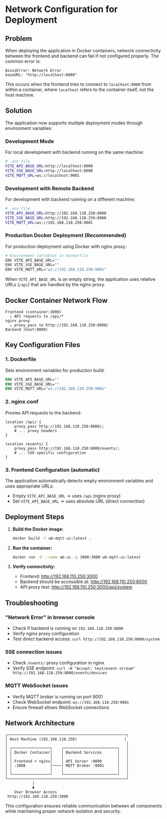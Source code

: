 # Network Configuration for Deployment

## Problem

When deploying the application in Docker containers, network connectivity between the frontend and backend can fail if not configured properly. The common error is:

```
AxiosError: Network Error
baseURL: "http://localhost:8000"
```

This occurs when the frontend tries to connect to `localhost:8000` from within a container, where `localhost` refers to the container itself, not the host machine.

## Solution

The application now supports multiple deployment modes through environment variables:

### Development Mode

For local development with backend running on the same machine:

```bash
# .env file
VITE_API_BASE_URL=http://localhost:8000
VITE_SSE_BASE_URL=http://localhost:8000
VITE_MQTT_URL=ws://localhost:9001
```

### Development with Remote Backend

For development with backend running on a different machine:

```bash
# .env file
VITE_API_BASE_URL=http://192.168.110.250:8000
VITE_SSE_BASE_URL=http://192.168.110.250:8000
VITE_MQTT_URL=ws://192.168.110.250:9001
```

### Production Docker Deployment (Recommended)

For production deployment using Docker with nginx proxy:

```bash
# Environment variables in Dockerfile
ENV VITE_API_BASE_URL=""
ENV VITE_SSE_BASE_URL=""
ENV VITE_MQTT_URL="ws://192.168.110.250:9001"
```

When `VITE_API_BASE_URL` is an empty string, the application uses relative URLs (`/api`) that are handled by the nginx proxy.

## Docker Container Network Flow

```
Frontend (container:3000) 
  ↓ API requests to /api/* 
nginx proxy 
  ↓ proxy_pass to http://192.168.110.250:8000/
Backend (host:8000)
```

## Key Configuration Files

### 1. Dockerfile
Sets environment variables for production build:
```dockerfile
ENV VITE_API_BASE_URL=""
ENV VITE_SSE_BASE_URL=""
ENV VITE_MQTT_URL="ws://192.168.110.250:9001"
```

### 2. nginx.conf
Proxies API requests to the backend:
```nginx
location /api/ {
    proxy_pass http://192.168.110.250:8000/;
    # ... proxy headers
}

location /events/ {
    proxy_pass http://192.168.110.250:8000/events/;
    # ... SSE-specific configuration
}
```

### 3. Frontend Configuration (automatic)
The application automatically detects empty environment variables and uses appropriate URLs:
- Empty `VITE_API_BASE_URL` → uses `/api` (nginx proxy)
- Set `VITE_API_BASE_URL` → uses absolute URL (direct connection)

## Deployment Steps

1. **Build the Docker image:**
   ```bash
   docker build -t wb-mqtt-ui:latest .
   ```

2. **Run the container:**
   ```bash
   docker run -d --name wb-ui -p 3000:3000 wb-mqtt-ui:latest
   ```

3. **Verify connectivity:**
   - Frontend: http://192.168.110.250:3000
   - Backend should be accessible at: http://192.168.110.250:8000
   - API proxy test: http://192.168.110.250:3000/api/system

## Troubleshooting

### "Network Error" in browser console
- Check if backend is running on `192.168.110.250:8000`
- Verify nginx proxy configuration
- Test direct backend access: `curl http://192.168.110.250:8000/system`

### SSE connection issues
- Check `/events/` proxy configuration in nginx
- Verify SSE endpoint: `curl -H "Accept: text/event-stream" http://192.168.110.250:8000/events/devices`

### MQTT WebSocket issues
- Verify MQTT broker is running on port 9001
- Check WebSocket endpoint: `ws://192.168.110.250:9001`
- Ensure firewall allows WebSocket connections

## Network Architecture

```
┌─────────────────────────────────────────────────────┐
│ Host Machine (192.168.110.250)                     │
│                                                     │
│ ┌─────────────────┐    ┌────────────────────────┐   │
│ │ Docker Container│    │ Backend Services       │   │
│ │                 │    │                        │   │
│ │ Frontend + nginx│    │ API Server :8000       │   │
│ │ :3000           │────│ MQTT Broker :9001      │   │
│ │                 │    │                        │   │
│ └─────────────────┘    └────────────────────────┘   │
└─────────────────────────────────────────────────────┘
            │
            ▼
    User Browser Access
 http://192.168.110.250:3000
```

This configuration ensures reliable communication between all components while maintaining proper network isolation and security. 